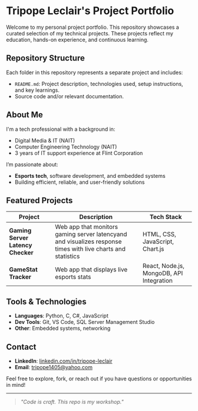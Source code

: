 # Tripope Leclair's Project Portfolio

Welcome to my personal project portfolio. This repository showcases a curated selection of my technical projects. These projects reflect my education, hands-on experience, and continuous learning.

## Repository Structure

Each folder in this repository represents a separate project and includes:

- `README.md`: Project description, technologies used, setup instructions, and key learnings.
- Source code and/or relevant documentation.

## About Me

I'm a tech professional with a background in:
- Digital Media & IT (NAIT)
- Computer Engineering Technology (NAIT)
- 3 years of IT support experience at Flint Corporation

I’m passionate about:
- **Esports tech**, software development, and embedded systems
- Building efficient, reliable, and user-friendly solutions

## Featured Projects

| Project | Description | Tech Stack |
|--------|-------------|------------|
| **Gaming Server Latency Checker** | Web app that monitors gaming server latencyand and visualizes response times with live charts and statistics | HTML, CSS, JavaScript, Chart.js |
| **GameStat Tracker** | Web app that displays live esports stats | React, Node.js, MongoDB, API Integration |


## Tools & Technologies

- **Languages**: Python, C, C#, JavaScript
- **Dev Tools**: Git, VS Code, SQL Server Management Studio
- **Other**: Embedded systems, networking

## Contact

- **LinkedIn**: [linkedin.com/in/tripope-leclair](https://linkedin.com/in/tripope-leclair)
- **Email**: tripope1405@yahoo.com

Feel free to explore, fork, or reach out if you have questions or opportunities in mind!

---

> _"Code is craft. This repo is my workshop."_

